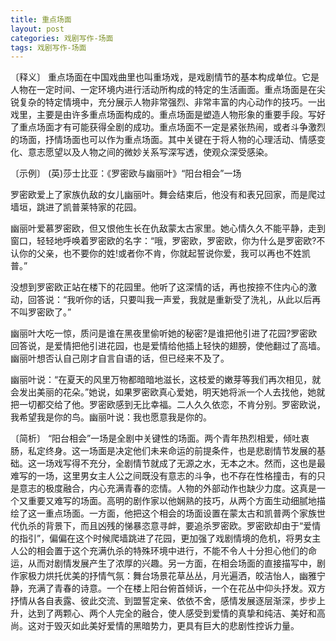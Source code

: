 ```yaml
---
title: 重点场面
layout: post
categories: 戏剧写作-场面
tags: 戏剧写作-场面
---
```


〔释义〕 重点场面在中国戏曲里也叫重场戏，是戏剧情节的基本构成单位。它是人物在一定时间、一定环境内进行活动所构成的特定的生活画面。重点场面是在尖锐复杂的特定情境中，充分展示人物非常强烈、非常丰富的内心动作的技巧。一出戏里，主要是由许多重点场面构成的。重点场面是塑造人物形象的重要手段。写好了重点场面才有可能获得全剧的成功。重点场面不一定是紧张热闹，或者斗争激烈的场面，抒情场面也可以作为重点场面。其中关键在于将人物的心理活动、情感变化、意志愿望以及人物之间的微妙关系写深写透，使观众深受感染。

〔示例〕 (英)莎士比亚：《罗密欧与幽丽叶》“阳台相会”一场

罗密欧爱上了家族仇敌的女儿幽丽叶。舞会结束后，他没有和表兄回家，而是爬过墙垣，跳进了凯普莱特家的花园。

幽丽叶爱慕罗密欧，但又恨他生长在仇敌蒙太古家里。她心情久久不能平静，走到窗口，轻轻地呼唤着罗密欧的名字：“哦，罗密欧，罗密欧，你为什么是罗密欧?不认你的父亲，也不要你的姓!或者你不肯，你就起誓说你爱，我可以再也不姓凯普。”

没想到罗密欧正站在楼下的花园里。他听了这深情的话，再也按捺不住内心的激动，回答说：“我听你的话，只要叫我一声爱，我就是重新受了洗礼，从此以后再不叫罗密欧了。”

幽丽叶大吃一惊，质问是谁在黑夜里偷听她的秘密?是谁把他引进了花园?罗密欧回答说，是爱情把他引进花园，也是爱情给他插上轻快的翅膀，使他翻过了高墙。幽丽叶想否认自己刚才自言自语的话，但已经来不及了。

幽丽叶说：“在夏天的风里万物都暗暗地滋长，这枝爱的嫩芽等我们再次相见，就会发出美丽的花朵。”她说，如果罗密欧真心爱她，明天她将派一个人去找他，她就把一切都交给了他。罗密欧感到无比幸福。二人久久依恋，不肯分别。罗密欧说，我希望我是你的鸟。幽丽叶说：我也愿意我是你的。

〔简析〕 “阳台相会”一场是全剧中关键性的场面。两个青年热烈相爱，倾吐衷肠，私定终身。这一场面是决定他们未来命运的前提条件，也是悲剧情节发展的基础。这一场戏写得不充分，全剧情节就成了无源之水，无本之木。然而，这也是最难写的一场，这里男女主人公之间既没有意志的斗争，也不存在性格撞击，有的只是意志的极度融合，内心充满青春的恋情。人物的外部动作也缺少力度。这真是一个又重要又难写的场面。高明的剧作家以他娴熟的技巧，从两个方面生动细腻地描绘了这一重点场面。一方面，他把这个相会的场面设置在蒙太古和凯普两个家族世代仇杀的背景下，而且凶残的悌暴恣意寻衅，要追杀罗密欧。罗密欧却由于“爱情的指引”，偏偏在这个时候爬墙跳进了花园，更加强了戏剧情境的危机，将男女主人公的相会置于这个充满仇杀的特殊环境中进行，不能不令人十分担心他们的命运，从而对剧情发展产生了浓厚的兴趣。另一方面，在相会场面的直接描写中，剧作家极力烘托优美的抒情气氛：舞台场景花草丛丛，月光遍洒，皎洁怡人，幽雅宁静，充满了青春的诗意。一个在楼上阳台俯首倾诉，一个在花丛中仰头抒发。双方抒情从各自表露、彼此交流、到盟誓定亲、依依不舍，感情发展逐层渐深，步步上升，达到了两颗心、两个人完全的融合，使人感受到爱情的真挚和纯洁、美好和高尚。这对于毁灭如此美好爱情的黑暗势力，更具有巨大的悲剧性控诉力量。 